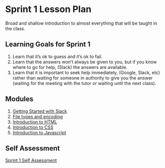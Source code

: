 # Sprint 1 Lesson Plan
Broad and shallow introduction to almost everything that will be taught in the class.

## Learning Goals for Sprint 1
1. Learn that it’s ok to guess and it’s ok to fail.
2. Learn that the answers won’t always be given to you, but if you know where to go for help, (Slack) the answers are available.
3. Learn that it is important to seek help immediately, (Google, Slack, etc) rather than waiting for someone in authority to give you the answer (waiting for the meeting with the tutor or waiting until the next class).


## Modules
1. [Getting Started with Slack](../modules/getting-started-with-slack)
1. [File types and encoding](../modules/file-types-and-encoding)
1. [Introduction to HTML](../modules/intro-to-html)
1. [Introduction to CSS](../modules/intro-to-css)
1. [Introduction to Javascript](../modules/intro-to-js)

## Self Assessment
[Sprint 1 Self Assessment](./01-sprint-1-self-test.md)
